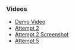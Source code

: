 ### Videos
* [Demo Video](https://drive.google.com/file/d/1BLYB_smpbtQDf8iJjJ7sQ1PaYV6JPUZh/view?usp=sharing)
* [Attempt 2](https://drive.google.com/file/d/1VrQpgDKCASBPqbxuVwUZaHD1opPqXBrv/view?usp=sharing)
* [Attempt 2 Screenshot](https://drive.google.com/file/d/1tf7Zwzm3gAOgV7zyK8-CRHknMs8nO2vS/view?usp=sharing)
* [Attempt 5](https://drive.google.com/file/d/1kmaVs-gXfd9XiWu29lwjbo8XDzBFL4VO/view?usp=sharing)

